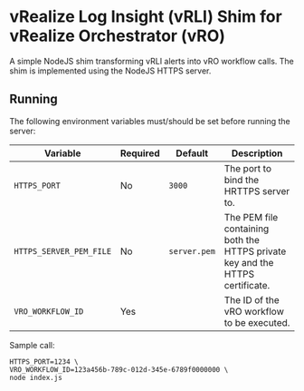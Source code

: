 # vRealize Log Insight (vRLI) Shim for vRealize Orchestrator (vRO)

A simple NodeJS shim transforming vRLI alerts into vRO workflow calls. The shim is implemented using the NodeJS HTTPS server.

## Running

The following environment variables must/should be set before running the server:

| Variable | Required | Default | Description |
| -------- | -------- | ------- | ----------- |
| `HTTPS_PORT` | No | `3000` | The port to bind the HRTTPS server to. |
| `HTTPS_SERVER_PEM_FILE` | No | `server.pem` | The PEM file containing both the HTTPS private key and the HTTPS certificate. |
| `VRO_WORKFLOW_ID` | Yes | | The ID of the vRO workflow to be executed. |

Sample call:

```
HTTPS_PORT=1234 \
VRO_WORKFLOW_ID=123a456b-789c-012d-345e-6789f0000000 \
node index.js
```
